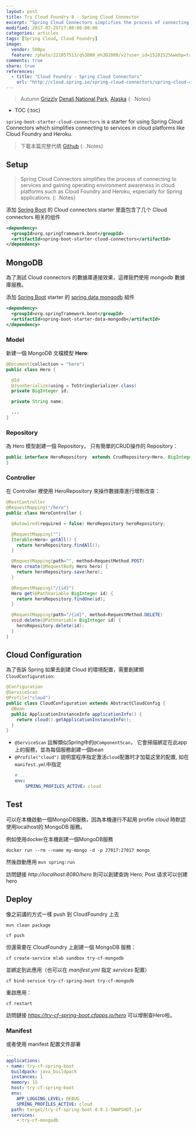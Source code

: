 ```yaml
---
layout: post
title: Try Cloud Foundry 8 - Spring Cloud Connector
excerpt: "Spring Cloud Connectors simplifies the process of connecting to services and gaining operating environment awareness in cloud platforms such as Cloud Foundry and Heroku, especially for Spring applications. It is designed for extensibility: you can use one of the provided cloud connectors or write one for your cloud platform, and you can use the built-in support for commonly-used services (relational databases, MongoDB, Redis, RabbitMQ) or extend Spring Cloud Connectors to work with your own services."
modified: 2017-07-25T17:00:00-00:00
categories: articles
tags: [Spring Cloud, Cloud Foundry]
image:
  vendor: 500px
  feature: /photo/221057513/q%3D80_m%3D2000/v2?user_id=15281525&webp=true&sig=60aff417e3a09b742e25817d38e1434edcde82324f3b51ad969164e0b129a274
comments: true
share: true
references:
  - title: "Cloud Foundry - Spring Cloud Connectors"
    url: "http://cloud.spring.io/spring-cloud-connectors/spring-cloud-connectors.html"
---
```


> Autumn [Grizzly](https://en.wikipedia.org/wiki/Grizzly_bear) [Denali National Park](https://earth.google.com/web/@63.21366,-151.11581685,1529.07672297a,335251.48439207d,35y,0h,0t,0r), [Alaska](https://en.wikipedia.org/wiki/Alaska)
{: .Notes}

* TOC
{:toc}

`spring-boot-starter-cloud-connectors` is a starter for using Spring Cloud Connectors which simplifies connecting to services in cloud platforms like Cloud Foundry and Heroku.

> 下載本篇完整代碼 [Github](https://github.com/tiven-wang/try-cf/tree/spring-cloud-connectors)
{: .Notes}

## Setup

> Spring Cloud Connectors simplifies the process of connecting to services and gaining operating environment awareness in cloud platforms such as Cloud Foundry and Heroku, especially for Spring applications.
{: .Notes}

添加 [Spring Boot][Spring Boot] 的 Cloud connectors starter 里面包含了几个 Cloud connectors 相关的组件

```xml
<dependency>
  <groupId>org.springframework.boot</groupId>
  <artifactId>spring-boot-starter-cloud-connectors</artifactId>
</dependency>
```

## MongoDB

為了測試 Cloud connectors 的數據庫連接效果，這裡我們使用 mongodb 數據庫服務。

添加 [Spring Boot][Spring Boot] starter 的 [spring data mongodb][spring-data/mongodb] 組件

```xml
<dependency>
  <groupId>org.springframework.boot</groupId>
  <artifactId>spring-boot-starter-data-mongodb</artifactId>
</dependency>
```

### Model

新建一個 MongoDB 文檔模型 **Hero**:

```java
@Document(collection = "hero")
public class Hero {

  @Id
  @JsonSerialize(using = ToStringSerializer.class)
  private BigInteger id;

  private String name;

  ...
}
```

### Repository

為 Hero 模型創建一個 Repository， 只有簡單的CRUD操作的 Repository：

```java
public interface HeroRepository  extends CrudRepository<Hero, BigInteger> {
}
```

### Controller

在 Controller 裡使用 HeroRepository 來操作數據庫進行增刪改查：

```java
@RestController
@RequestMapping("/hero")
public class HeroController {

  @Autowired(required = false) HeroRepository heroRepository;

  @RequestMapping("")
  Iterable<Hero> getAll() {
    return heroRepository.findAll();
  }

  @RequestMapping(path="", method=RequestMethod.POST)
  Hero create(@RequestBody Hero hero) {
    return heroRepository.save(hero);
  }

  @RequestMapping("/{id}")
  Hero get(@PathVariable BigInteger id) {
    return heroRepository.findOne(id);
  }

  @RequestMapping(path="/{id}", method=RequestMethod.DELETE)
  void delete(@PathVariable BigInteger id) {
    heroRepository.delete(id);
  }
}
```

## Cloud Configuration

為了告訴 Spring 如果去創建 Cloud 的環境配置，需要創建類 `CloudConfiguration`:

```java
@Configuration
@ServiceScan
@Profile("cloud")
public class CloudConfiguration extends AbstractCloudConfig {
  @Bean
  public ApplicationInstanceInfo applicationInfo() {
    return cloud().getApplicationInstanceInfo();
  }
}
```

* `@ServiceScan` 註解類似Spring中的`@ComponentScan`， 它會掃描綁定在此app上的服務，並為每個服務創建一個bean
* `@Profile("cloud")` 說明當程序指定激活`cloud`配置时才加载这里的配置, 如在`manifest.yml`中指定
  ```yaml
  # ...
  env:
      SPRING_PROFILES_ACTIVE: cloud
  ```

## Test

可以在本機啟動一個MongoDB服務，因為本機運行不起用 profile *cloud* 時默認使用localhost的 MongoDB 服務。

例如使用docker在本機創建一個MongoDB服務

`docker run --rm --name my-mongo -d -p 27017:27017 mongo`

然後啟動應用 `mvn spring:run`

訪問鏈接 *http://localhost:8080/hero* 則可以創建查詢 Hero; Post 请求可以创建 hero

## Deploy

像之前講的方式一樣 push 到 CloudFoundry 上去

`mvn clean package`

`cf push`

但還需要在 CloudFoundry 上創建一個 MongoDB 服務：

`cf create-service mlab sandbox try-cf-mongodb`

並綁定到此應用（也可以在 *manifest.yml* 指定 *services* 配置）

`cf bind-service try-cf-spring-boot try-cf-mongodb`

重啟應用：

`cf restart`

訪問鏈接 *https://try-cf-spring-boot.cfapps.io/hero* 可以增刪查Hero啦。

### Manifest

或者使用 manifest 配置文件部署

```yaml
---
applications:
- name: try-cf-spring-boot
  buildpack: java_buildpack
  instances: 1
  memory: 1G
  host: try-cf-spring-boot
  env:
    APP_LOGGING_LEVEL: DEBUG
    SPRING_PROFILES_ACTIVE: cloud
  path: target/try-cf-spring-boot-0.0.1-SNAPSHOT.jar
  services:
    - try-cf-mongodb
```

[Spring Boot]:http://projects.spring.io/spring-boot/
[spring-data/mongodb]:https://docs.spring.io/spring-data/mongodb/docs/1.10.6.RELEASE/reference/html/
